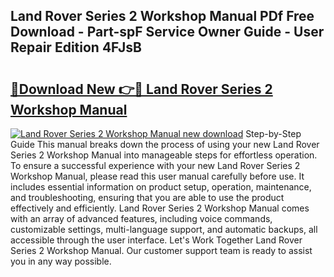 ## Land Rover Series 2 Workshop Manual PDf Free Download - Part-spF Service Owner Guide - User Repair Edition 4FJsB

# <h2><a href="http://cf2203.oget.top/?id=Land+Rover+Series+2+Workshop+Manual">🔗Download New 👉🔴 Land Rover Series 2 Workshop Manual</a></h2>

[![Land Rover Series 2 Workshop Manual new download](https://i.imgur.com/5g1atiW.png)](http://cf2203.oget.top/?id=Land+Rover+Series+2+Workshop+Manual)
Step-by-Step Guide This manual breaks down the process of using your new Land Rover Series 2 Workshop Manual into manageable steps for effortless operation. To ensure a successful experience with your new Land Rover Series 2 Workshop Manual, please read this user manual carefully before use. It includes essential information on product setup, operation, maintenance, and troubleshooting, ensuring that you are able to use the product effectively and efficiently. Land Rover Series 2 Workshop Manual comes with an array of advanced features, including voice commands, customizable settings, multi-language support, and automatic backups, all accessible through the user interface. Let's Work Together Land Rover Series 2 Workshop Manual. Our customer support team is ready to assist you in any way possible.
